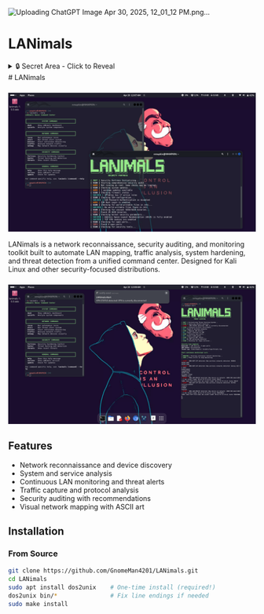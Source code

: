 ![Uploading ChatGPT Image Apr 30, 2025, 12_01_12 PM.png…]()

# LANimals

<details>
  <summary>🔒 Secret Area - Click to Reveal</summary>
  
  ## 🔥 SECRET REVEALED 🔥
  The LANimals are watching your network traffic...
  
  ![Secret Image](path/to/secret-image.png)
</details>
# LANimals

### 
![Threat Hunter](docs/screenshots/originals/threat1.png)

LANimals is a network reconnaissance, security auditing, and monitoring toolkit built to automate LAN mapping, traffic analysis, system hardening, and threat detection from a unified command center. Designed for Kali Linux and other security-focused distributions.

### 
![Network Map](docs/screenshots/originals/netmap1.png)

## Features

- Network reconnaissance and device discovery
- System and service analysis
- Continuous LAN monitoring and threat alerts
- Traffic capture and protocol analysis
- Security auditing with recommendations
- Visual network mapping with ASCII art

## Installation

### From Source
```bash
git clone https://github.com/GnomeMan4201/LANimals.git
cd LANimals
sudo apt install dos2unix    # One-time install (required!)
dos2unix bin/*               # Fix line endings if needed
sudo make install

